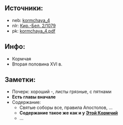## Источники:

* neb: [kormchaya_4][neb]
* nlr: [Кир.-Бел. 2/1079][nlr]
* pk: [kormchaya_4.pdf][pk]

## Инфо:

* Кормчая
* Вторая половина XVI в.

## Заметки:

* Почерк: хороший -, листы грязные, с пятнами
* **Есть главы вначале**
* Содержание:
    * Святые соборы все, правила Апостолов, ...
    * **Содержание такое же как и у [Этой Кормчий][f_304i_206]**
    * ...

[neb]: https://kp.rusneb.ru/item/material/kormchaya-4

[nlr]: https://nlr.ru/manuscripts/RA1527/elektronnyiy-katalog?ab=FBCC305D-7632-44BB-8264-D18E4DF174AC

[pk]: ../../../../../../pravoslavie/canons/kormchij/kormchaya_4.pdf

[f_304i_206]: ../../rsl/rsl304_i/f_304i_206.md